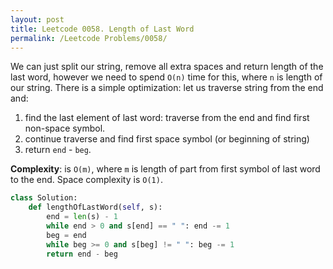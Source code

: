 ```yaml
---
layout: post
title: Leetcode 0058. Length of Last Word
permalink: /Leetcode Problems/0058/
---
```


We can just split our string, remove all extra spaces and return length of the last word, however we need to spend `O(n)` time for this, where `n` is length of our string. There is a simple optimization: let us traverse string from the end and:
1. find the last element of last word: traverse from the end and find first non-space symbol.
2. continue traverse and find first space symbol (or beginning of string)
3. return `end` - `beg`.

**Complexity**: is `O(m)`, where `m` is length of part from first symbol of last word to the end. Space complexity is `O(1)`.

```python
class Solution:
    def lengthOfLastWord(self, s):
        end = len(s) - 1
        while end > 0 and s[end] == " ": end -= 1
        beg = end
        while beg >= 0 and s[beg] != " ": beg -= 1
        return end - beg
```